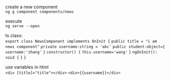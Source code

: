  create a new component  
`ng g component components/news`

execute   
`ng serve --open`

ts class:  
`export class NewsComponent implements OnInit {`
    `public title = "i am news component"`
    `private username:string = 'abc'`
    `public student:object={`
        `username:'zhang'`
    `}`
  `constructor() {` 
      `this.username='wang'`
  `}`
  `ngOnInit(): void {`
  `}`
`}`

use variables in html  
`<div [title]="title"></div>`
`<div>{{username}}</div>`
